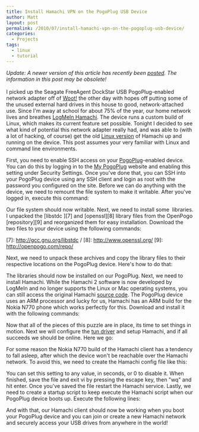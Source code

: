 ```yaml
---
title: Install Hamachi VPN on the PogoPlug USB Device
author: Matt
layout: post
permalink: /2010/07/install-hamachi-vpn-on-the-pogoplug-usb-device/
categories:
  - Projects
tags:
  - linux
  - tutorial
---
```


*Update: A newer version of this article has recently been [posted][1]. The information in this post may be obsolete!*  
   
I picked up the Seagate FreeAgent DockStar USB PogoPlug-enabled network adapter off of [Woot!][2] the other day with hopes off putting some of the unused external hard drives in this house to good, network-attached use. Since I'm away at school for about 75% of the year, our home network lives and breathes [LogMeIn Hamachi][3]. The device runs a custom build of Linux, which makes its current feature set possible. Tonight I decided to see what kind of potential this network adapter really had, and was able to (with a lot of hacking, of course) get the old [Linux version][4] of Hamachi up and running on the device. This post assumes your very familiar with Linux and command line environments.

 [1]: http://mbmccormick.com/2010/09/install-hamachi-vpn-on-the-pogoplug-usb-device-updated/
 [2]: http://woot.com/Forums/ViewPost.aspx?PostID=4000272
 [3]: https://secure.logmein.com/products/hamachi2/
 [4]: http://files.hamachi.cc/linux/nokia-770/

First, you need to enable SSH access on your [PogoPlug][5]-enabled device. You can do this by logging in to the [My PogoPlug][6] website and enabling this setting under Security Settings. Once you've done that, you can SSH into your PogoPlug device using any SSH client and login as root with the password you configured on the site. Before we can do anything with the device, we need to remount the file system to make it writable. After you've logged in, execute this command:

 [5]: http://pogoplug.com/
 [6]: http://my.pogoplug.com/



Our file system should now writable. Next, we need to install some  libraries. I unpacked the [libstdc ][7] and [openssl][8] library files from the OpenPogo [repository][9] and reorganized them for easy installation. Download the two files to your device using the following commands:

 [7]: http://gcc.gnu.org/libstdc  /
 [8]: http://www.openssl.org/
 [9]: http://openpogo.com/repo/



Next, we need to unpack these archives and copy the library files to their respective locations on the PogoPlug device. Here's how to do that:





The libraries should now be installed on our PogoPlug. Next, we need to install Hamachi. While the Hamachi 2 software is now developed by LogMeIn and no longer supports the Linux or Mac operating systems, you can still access the original Hamachi [source code][10]. The PogoPlug device uses an ARM processor and lucky for us, Hamachi has an ARM build for the Nokia N770 phone which works perfectly for this. Download and install it with the following commands:

 [10]: http://files.hamachi.cc/linux/



Now that all of the pieces of this puzzle are in place, its time to set things in motion. Next we will configure the [tun driver][11] and setup Hamachi, and if all succeeds we should be online. Here we go:

 [11]: http://en.wikipedia.org/wiki/TUN/TAP



For some reason the Nokia N770 build of the Hamachi client has a tendency to fall asleep, after which the device won't be reachable over the Hamachi network. To avoid this, we need to create the Hamachi config file like this:



You can set this setting to any value, in seconds, or 0 to disable it. When finished, save the file and exit vi by pressing the escape key, then "wq" and hit enter. Once you've saved the file restart the Hamachi service. Lastly, we need to create a startup script to keep execute the Hamachi script when our PogoPlug device boots up. Execute the following lines:



And with that, our Hamachi client should now be working when you boot your PogoPlug device and you can join or create a new Hamachi network and securely access your USB drives from anywhere in the world!